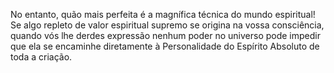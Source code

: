 ﻿No entanto, quão mais perfeita é a magnífica técnica do mundo espiritual! Se algo repleto de valor espiritual supremo se origina na vossa consciência, quando vós lhe derdes expressão nenhum poder no universo pode impedir que ela se encaminhe diretamente à Personalidade do Espírito Absoluto de toda a criação.